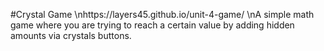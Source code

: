 #Crystal Game
\nhttps://layers45.github.io/unit-4-game/
\nA simple math game where you are trying to reach a certain value by adding hidden amounts via crystals buttons.
